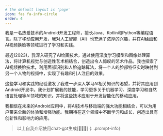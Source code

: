 ```yaml
---
# the default layout is 'page'
icon: fas fa-info-circle
order: 4
---
```

我是一名热爱技术的Android开发工程师，擅长Java、Kotlin和Python等编程语言。除了移动应用开发，我对人工智能（AI）也充满了浓厚的兴趣，并在AI绘画和AI视频换脸等领域进行了学习和实践。

最近(2023)，我深入研究了AI绘画技术，通过使用深度学习模型和图像处理算法，将计算机视觉与创造性艺术相结合，创造出令人惊叹的艺术作品。我也探索了AI视频换脸技术，利用面部识别和人脸追踪算法，将一个人的脸部特征实时映射到另一个人物的视频中，实现了有趣和引人注目的效果。

这些学习和实践的经验激发了我进一步深入学习AI相关知识的渴望，并将其应用到Android开发中。我计划扩展我的技能，学习更多关于机器学习、深度学习和自然语言处理等AI领域的知识，并将这些技术应用于开发智能化的移动应用。

我相信在未来的Android应用中，将AI技术与移动端的强大功能相结合，可以为用户带来全新的体验和增强功能。我期待在这个领域中不断学习和成长，创造出具有创新性和影响力的应用。
>以上自我介绍使用chat-gpt生成[🤣🤣🤣]
{: .prompt-info}